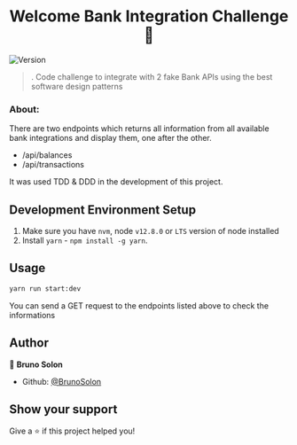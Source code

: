 <h1 align="center">Welcome Bank Integration Challenge 👋</h1>
<p>
  <img alt="Version" src="https://img.shields.io/badge/version-1.0.0-blue.svg?cacheSeconds=2592000" />
</p>

> . Code challenge to integrate with 2 fake Bank APIs using the best software design patterns

### About:
There are two endpoints which returns all information from all available bank integrations and display them, one after the other.
 - /api/balances
 - /api/transactions
 
It was used TDD & DDD in the development of this project.

## Development Environment Setup

1.  Make sure you have `nvm`, node `v12.8.0` or `LTS` version of node installed
2.  Install `yarn` - `npm install -g yarn`.

## Usage

```sh
yarn run start:dev
```
You can send a GET request to the endpoints listed above to check the informations

## Author

👤 **Bruno Solon**

* Github: [@BrunoSolon](https://github.com/BrunoSolon)

## Show your support

Give a ⭐️ if this project helped you!
